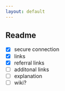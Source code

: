 ```yaml
---
layout: default
---
```


## Readme

- [x] secure connection
- [x] links
- [x] referral links
- [ ] additonal links
- [ ] explanation
- [ ] wiki?

